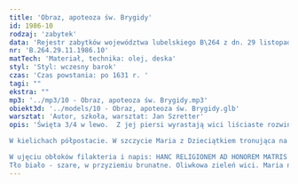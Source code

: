 ```yaml
---
title: 'Obraz, apoteoza św. Brygidy'
id: 1986-10
rodzaj: 'zabytek'
data: 'Rejestr zabytków województwa lubelskiego B\264 z dn. 29 listopada 1986 r. '
nr: 'B.264.29.11.1986.10'
matTech: 'Materiał, technika: olej, deska'
styl: 'Styl: wczesny barok'
czas: 'Czas powstania: po 1631 r. '
tagi: ""
ekstra: ""
mp3: '../mp3/10 - Obraz, apoteoza św. Brygidy.mp3'
obiekt3d: '../models/10 - Obraz, apoteoza św. Brygidy.glb'
warsztat: 'Autor, szkoła, warsztat: Jan Szretter'
opis: 'Święta 3/4 w lewo.  Z jej piersi wyrastają wici liściaste roz­winięte kielichem kwietnym/10/.

W kielichach półpostacie. W szczycie Maria z Dzieciątkiem tronująca na obłokach.

W ujęciu obłoków filakteria i napis: HANC RELIGIONEM AD HONOREM MATRIS MEA + PER MULIERES PRIMUM ET PRINCIPALITER STATUERE VOL.9. Nad głowami półpostaci imiona: CAROLUS, BIRGERUS, BENEDICT, GUDMARUS, MERITA, S.CATHARINA, INGEBURGIS, CAECILIA. 
Tło biało - szare, w przyziemiu brunatne. Oliwkowa zieleń wici. Maria na stalowych obłokach, w jasno różowej sukni pod ciemno niebieskim płaszczem. Czerwona szata Jezusa. Szata św. Brygidy ciemno – brunatna, czarne maforium o białym obrzeżu, biała podwika. Na dolnym pasie tytuł obrazu: FIORES MEI FRUCTUS HONORIS.'
---
```






